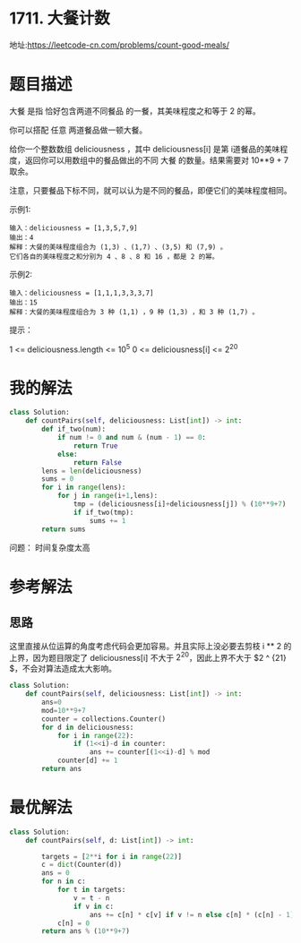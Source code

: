 # 1711. 大餐计数
地址:https://leetcode-cn.com/problems/count-good-meals/


# 题目描述
大餐 是指 恰好包含两道不同餐品 的一餐，其美味程度之和等于 2 的幂。

你可以搭配 任意 两道餐品做一顿大餐。

给你一个整数数组 deliciousness ，其中 deliciousness[i] 是第 i​​​​​​​​​​​​​​ 道餐品的美味程度，返回你可以用数组中的餐品做出的不同 大餐 的数量。结果需要对 10**9 + 7 取余。

注意，只要餐品下标不同，就可以认为是不同的餐品，即便它们的美味程度相同。

示例1:
```
输入：deliciousness = [1,3,5,7,9]
输出：4
解释：大餐的美味程度组合为 (1,3) 、(1,7) 、(3,5) 和 (7,9) 。
它们各自的美味程度之和分别为 4 、8 、8 和 16 ，都是 2 的幂。
```


示例2:
```
输入：deliciousness = [1,1,1,3,3,3,7]
输出：15
解释：大餐的美味程度组合为 3 种 (1,1) ，9 种 (1,3) ，和 3 种 (1,7) 。
```
提示：

1 <= deliciousness.length <= $10^5$
0 <= deliciousness[i] <= $2^20$


# 我的解法
```python
class Solution:
    def countPairs(self, deliciousness: List[int]) -> int:
        def if_two(num):
            if num != 0 and num & (num - 1) == 0:
                return True
            else:
                return False
        lens = len(deliciousness)
        sums = 0
        for i in range(lens):
            for j in range(i+1,lens):
                tmp = (deliciousness[i]+deliciousness[j]) % (10**9+7)
                if if_two(tmp):
                    sums += 1
        return sums

```
问题： 时间复杂度太高

# 参考解法
## 思路
这里直接从位运算的角度考虑代码会更加容易。并且实际上没必要去剪枝 i ** 2 的上界，因为题目限定了 deliciousness[i] 不大于 $2 ^ {20}$，因此上界不大于 $2 ^ {21} $，不会对算法造成太大影响。

```python
class Solution:
    def countPairs(self, deliciousness: List[int]) -> int:
        ans=0
        mod=10**9+7
        counter = collections.Counter()
        for d in deliciousness:
            for i in range(22):
                if (1<<i)-d in counter:
                    ans += counter[(1<<i)-d] % mod
            counter[d] += 1
        return ans
```

# 最优解法
```python
class Solution:
    def countPairs(self, d: List[int]) -> int:

        targets = [2**i for i in range(22)]
        c = dict(Counter(d))
        ans = 0
        for n in c:
            for t in targets:
                v = t - n
                if v in c:
                    ans += c[n] * c[v] if v != n else c[n] * (c[n] - 1) // 2
            c[n] = 0
        return ans % (10**9+7)

```